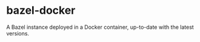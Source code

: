 # bazel-docker
A Bazel instance deployed in a Docker container, up-to-date with the latest versions.
